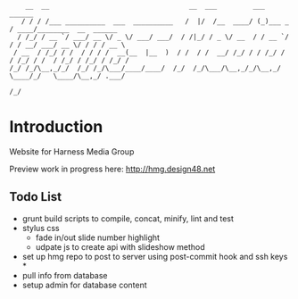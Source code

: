```
    __  __                                   __  ___         ___          ______                     
   / / / /___ __________  ___  __________   /  |/  /__  ____/ (_)___ _   / ____/________  __  ______ 
  / /_/ / __ `/ ___/ __ \/ _ \/ ___/ ___/  / /|_/ / _ \/ __  / / __ `/  / / __/ ___/ __ \/ / / / __ \
 / __  / /_/ / /  / / / /  __(__  |__  )  / /  / /  __/ /_/ / / /_/ /  / /_/ / /  / /_/ / /_/ / /_/ /
/_/ /_/\__,_/_/  /_/ /_/\___/____/____/  /_/  /_/\___/\__,_/_/\__,_/   \____/_/   \____/\__,_/ .___/ 
                                                                                            /_/      
```

# Introduction

Website for Harness Media Group

Preview work in progress here: http://hmg.design48.net

##  Todo List

  * grunt build scripts to compile, concat, minify, lint and test
  * stylus css
	* fade in/out slide number highlight
	* udpate js to create api with slideshow method
  * set up hmg repo to post to server using post-commit hook and ssh keys *
  * pull info from database
  * setup admin for database content
